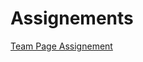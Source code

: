 <h1>Assignements</h1>

<p><a href="/Basic Web Design/Team Page Assignment.html" target="_self"> Team Page Assignement</a><p/>
